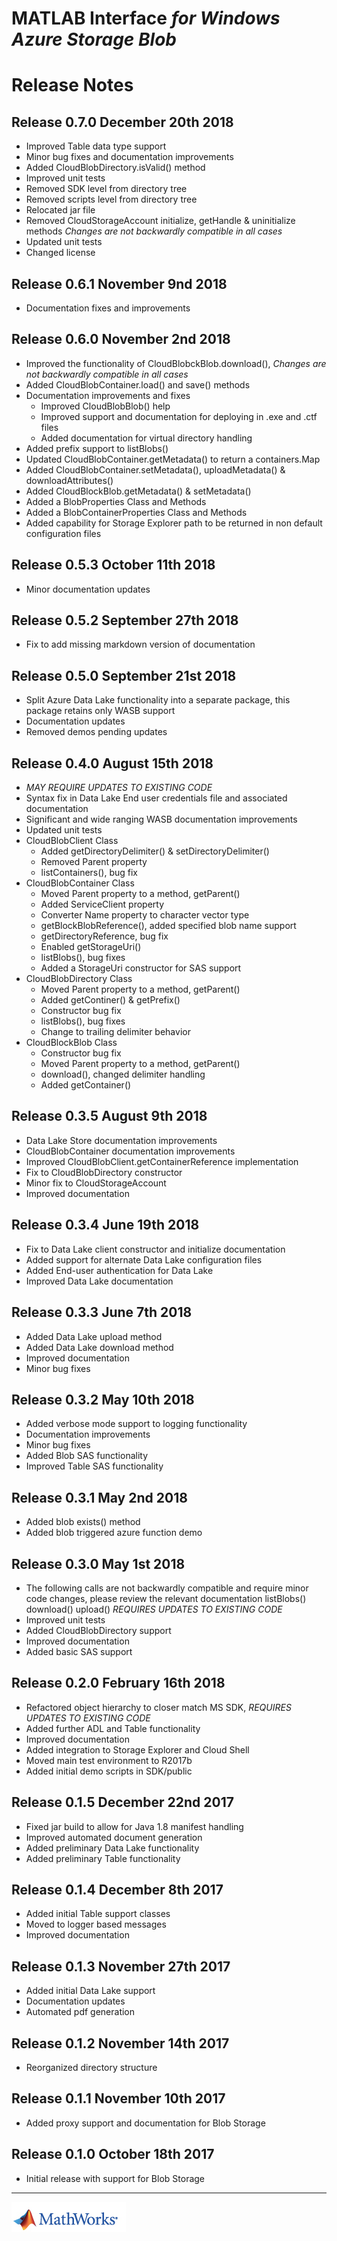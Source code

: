 # MATLAB Interface *for Windows Azure Storage Blob*
# Release Notes

## Release 0.7.0 December 20th 2018
* Improved Table data type support
* Minor bug fixes and documentation improvements
* Added CloudBlobDirectory.isValid() method
* Improved unit tests
* Removed SDK level from directory tree
* Removed scripts level from directory tree
* Relocated jar file
* Removed CloudStorageAccount initialize, getHandle & uninitialize methods *Changes are not backwardly compatible in all cases*
* Updated unit tests
* Changed license

## Release 0.6.1 November 9nd 2018
* Documentation fixes and improvements

## Release 0.6.0 November 2nd 2018
* Improved the functionality of CloudBlobckBlob.download(), *Changes are not backwardly compatible in all cases*
* Added CloudBlobContainer.load() and save() methods
* Documentation improvements and fixes
    * Improved CloudBlobBlob() help
    * Improved support and documentation for deploying in .exe and .ctf files
    * Added documentation for virtual directory handling
* Added prefix support to listBlobs()
* Updated CloudBlobContainer.getMetadata() to return a containers.Map
* Added CloudBlobContainer.setMetadata(), uploadMetadata() & downloadAttributes()
* Added CloudBlockBlob.getMetadata() & setMetadata()
* Added a BlobProperties Class and Methods
* Added a BlobContainerProperties Class and Methods
* Added capability for Storage Explorer path to be returned in non default configuration files

## Release 0.5.3 October 11th 2018
* Minor documentation updates

## Release 0.5.2 September 27th 2018
* Fix to add missing markdown version of documentation

## Release 0.5.0 September 21st 2018
* Split Azure Data Lake functionality into a separate package, this package retains only WASB support
* Documentation updates
* Removed demos pending updates

## Release 0.4.0 August 15th 2018
* *MAY REQUIRE UPDATES TO EXISTING CODE*
* Syntax fix in Data Lake End user credentials file and associated documentation
* Significant and wide ranging WASB documentation improvements
* Updated unit tests
* CloudBlobClient Class
    * Added getDirectoryDelimiter() & setDirectoryDelimiter()
    * Removed Parent property
    * listContainers(), bug fix
* CloudBlobContainer Class
    * Moved Parent property to a method, getParent()
    * Added ServiceClient property
    * Converter Name property to character vector type
    * getBlockBlobReference(), added specified blob name support
    * getDirectoryReference, bug fix
    * Enabled getStorageUri()
    * listBlobs(), bug fixes
    * Added a StorageUri constructor for SAS support
* CloudBlobDirectory Class
    * Moved Parent property to a method, getParent()
    * Added getContiner() & getPrefix()
    * Constructor bug fix
    * listBlobs(), bug fixes
    * Change to trailing delimiter behavior
* CloudBlockBlob Class
    * Constructor bug fix
    * Moved Parent property to a method, getParent()
    * download(), changed delimiter handling
    * Added getContainer()

## Release 0.3.5 August 9th 2018
* Data Lake Store documentation improvements
* CloudBlobContainer documentation improvements
* Improved CloudBlobClient.getContainerReference implementation
* Fix to CloudBlobDirectory constructor
* Minor fix to CloudStorageAccount
* Improved documentation

## Release 0.3.4 June 19th 2018
* Fix to Data Lake client constructor and initialize documentation
* Added support for alternate Data Lake configuration files
* Added End-user authentication for Data Lake
* Improved Data Lake documentation

## Release 0.3.3 June 7th 2018
* Added Data Lake upload method
* Added Data Lake download method
* Improved documentation
* Minor bug fixes

## Release 0.3.2 May 10th 2018
* Added verbose mode support to logging functionality
* Documentation improvements
* Minor bug fixes
* Added Blob SAS functionality
* Improved Table SAS functionality

## Release 0.3.1 May 2nd 2018
* Added blob exists() method
* Added blob triggered azure function demo

## Release 0.3.0 May 1st 2018
* The following calls are not backwardly compatible and require minor code changes, please review the relevant documentation listBlobs() download() upload() *REQUIRES UPDATES TO EXISTING CODE*
* Improved unit tests
* Added CloudBlobDirectory support
* Improved documentation
* Added basic SAS support

## Release 0.2.0 February 16th 2018
* Refactored object hierarchy to closer match MS SDK, *REQUIRES UPDATES TO EXISTING CODE*
* Added further ADL and Table functionality
* Improved documentation
* Added integration to Storage Explorer and Cloud Shell
* Moved main test environment to R2017b
* Added initial demo scripts in SDK/public

## Release 0.1.5 December 22nd 2017
* Fixed jar build to allow for Java 1.8 manifest handling
* Improved automated document generation
* Added preliminary Data Lake functionality
* Added preliminary Table functionality

## Release 0.1.4 December 8th 2017
* Added initial Table support classes
* Moved to logger based messages
* Improved documentation

## Release 0.1.3 November 27th 2017
* Added initial Data Lake support
* Documentation updates
* Automated pdf generation

## Release 0.1.2 November 14th 2017
* Reorganized directory structure

## Release 0.1.1 November 10th 2017
* Added proxy support and documentation for Blob Storage

## Release 0.1.0 October 18th 2017
* Initial release with support for Blob Storage

------------
![MathWorks Logo](Documentation/Images/bg_header_mwlogo_notag.jpg)

[//]: #  (Copyright 2017, The MathWorks, Inc.)

